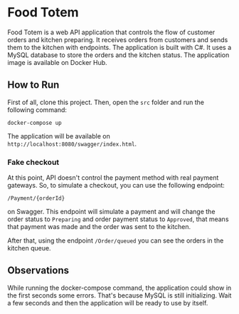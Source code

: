 # Food Totem
Food Totem is a web API application that controls the flow of customer orders and kitchen preparing. It receives orders from customers and sends them to the kitchen with endpoints. The application is built with C#. It uses a MySQL database to store the orders and the kitchen status. The application image is available on Docker Hub.

## How to Run

First of all, clone this project. Then, open the `src` folder and run the following command:

```docker-compose up```

The application will be available on `http://localhost:8080/swagger/index.html`.

### Fake checkout

At this point, API doesn't control the payment method with real payment gateways. So, to simulate a checkout, you can use the following endpoint:

```/Payment/{orderId}```

on Swagger. This endpoint will simulate a payment and will change the order status to `Preparing` and order payment status to `Approved`, that means that payment was made and the order was sent to the kitchen.

After that, using the endpoint ```/Order/queued``` you can see the orders in the kitchen queue.

## Observations

While running the docker-compose command, the application could show in the first seconds some errors. That's because MySQL is still initializing. Wait a few seconds and then the application will be ready to use by itself.